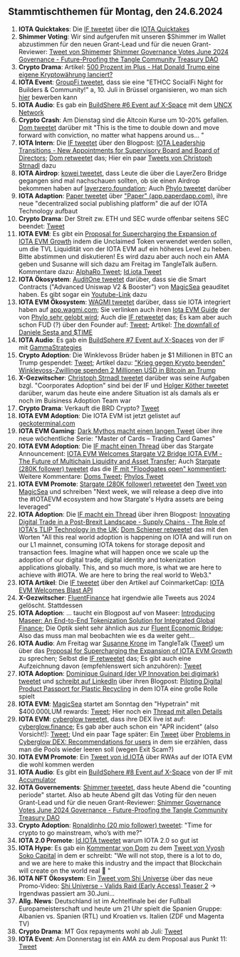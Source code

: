 ## Stammtischthemen für Montag, den 24.6.2024

1. **IOTA Quicktakes**: Die [IF tweetet](https://x.com/iota/status/1802627295305204050) über die [IOTA Quicktakes](https://x.com/i/status/1802627295305204050)
2. **Shimmer Voting**: Wir sind aufgerufen mit unseren $Shimmer im Wallet abzustimmen für den neuen Grant-Lead und für die neuen Grant-Reviewer: [Tweet von Shimemer](https://x.com/shimmernet/status/1802702749231927764) [Shimmer Governance Votes June 2024 Governance - Future-Proofing the Tangle Community Treasury DAO](https://blog.shimmer.network/governance-votes-june-2024/)
3. **Crypto Drama**: Artikel: [500 Prozent im Plus - Hat Donald Trump eine eigene Kryptowährung lanciert?](https://www.btc-echo.de/schlagzeilen/djt-hat-donald-trump-eine-eigene-kryptowaehrung-lanciert-186674/)
4. **IOTA Event**: [GroupFi tweetet](https://x.com/groupfi_ai/status/1802978142384230781), dass sie eine "ETHCC SocialFi Night for Builders & Community!" a, 10. Juli in Brüssel organisieren, wo man sich [hier](https://lu.ma/20w8tlgh) bewerben kann
5. **IOTA Audio**: Es gab ein [BuildShere #6 Event auf X-Space](https://x.com/i/spaces/1YpKkwgolmYKj) mit dem [UNCX Network](https://x.com/UNCX_token)
6. **Crypto Crash**: Am Dienstag sind die Altcoin Kurse um 10-20% gefallen. [Dom tweetet](https://x.com/DomSchiener/status/1802967809829245434) darüber mit "This is the time to double down and move forward with conviction, no matter what happens around us... "
7. **IOTA Intern**: Die [IF tweetet]([https://x.com/iota/status/1803058889778233816](https://x.com/iota/status/1803058894404469081)) über den Blogpost: [IOTA Leadership Transitions - New Appointments for Supervisory Board and Board of Directors](https://blog.iota.org/iota-leadership-transitions/); [Dom retweetet](https://x.com/DomSchiener/status/1803060087914701181) das; Hier ein paar [Tweets von Christoph Strnadl](https://x.com/archimate/status/1803113958930555073) dazu
8. **IOTA Airdrop**: [kowei  tweetet](https://x.com/kowei1995/status/1803298457014378584), dass Leute die über die LayerZero Bridge gegangen sind mal nachschauen sollten, ob sie einen Airdrop bekommen haben auf [layerzero.foundation](https://www.layerzero.foundation/); Auch [Phylo tweetet](https://x.com/PhyloIota/status/1803304288959209692) darüber
9. **IOTA Adaption**: [Paper tweetet](https://x.com/paperdapp/status/1803077901526417871) über ["Paper" (app.paperdapp.com)](https://app.paperdapp.com/post/0xCb7f9D720430E06603E8E6a73ca490A881A08B44), ihre neue "decentralized social publishing platform" die auf der IOTA Technology aufbaut
10. **Crypto Drama**: Der Streit zw. ETH und SEC wurde offenbar seitens SEC beendet: [Tweet](https://x.com/AltcoinDailyio/status/1803258103888224404)
11. **IOTA EVM**: Es gibt ein [Proposal for Supercharging the Expansion of IOTA EVM Growth](https://govern.iota.org/t/a-proposal-for-supercharging-the-expansion-of-iota-evm-growth/1751) indem die Unclaimed Token verwendet werden sollen, um die TVL Liquidität von der IOTA EVM auf ein höheres Level zu heben. Bitte abstimmen und diskutieren! Es wird dazu aber auch noch ein AMA geben und Susanne will sich dazu am Freitag im TangleTalk äußern. Kommentare dazu: [AlphaRo Tweet](https://x.com/0xAlphaRho/status/1803339545678655558); [Id.iota Tweet](https://x.com/id_iota/status/1803360756227850681) 
12. **IOTA Ökosystem**: [AuditOne tweetet](https://x.com/auditone_dao/status/1803393341997916458) darüber, dass sie die Smart Contracts ("Advanced Uniswap V2 & Booster") von [MagicSea](https://x.com/MagicSeaDEX) geauditet haben. Es gibt sogar ein [Youtube-Link](https://youtu.be/pUAadNik0qY) dazu
13. **IOTA EVM Ökosystem**: [WAGMI tweetet](https://x.com/PopsicleFinance/status/1803846160538583123) darüber, dass sie IOTA integriert haben auf [app.wagmi.com](https://app.wagmi.com/liquidity/strategies); Sie verlinken auch ihren [Iota EVM Guide](https://docs.wagmi.com/wagmi/network-guides/iota-evm-guide) der von [Phylo sehr gelobt wird](https://x.com/PhyloIota/status/1803977637276324337); Auch die [IF retweetet](https://x.com/iota/status/1804019587014426874) das; Es kam aber auch schon FUD (?) über den Founder auf: [Tweet](https://x.com/ZurichIota/status/1804047421560725716); Artikel: [The downfall of Daniele Sesta and $TIME](https://coinculture.com/au/people/the-downfall-of-daniele-sesta-and-time-202202/)
14. **IOTA Audio**: Es gab ein [BuildSphere #7 Event auf X-Spaces](https://x.com/iota/status/1803819583142305794) von der IF mit [GammaStrategies](https://x.com/GammaStrategies)
15. **Crypto Adoption**: Die Winklevoss Brüder haben je $1 Millionen in BTC an Trump gespendet: [Tweet](https://x.com/cameron/status/1803876953860247831); Artikel dazu: ["Krieg gegen Krypto beenden" Winklevoss-Zwillinge spenden 2 Millionen USD in Bitcoin an Trump](https://www.btc-echo.de/schlagzeilen/winklevoss-zwillinge-spenden-2-millionen-usd-in-bitcoin-an-trump-186929/)
16. **X-Gezwitscher**: [Christoph Strnadl tweetet](https://x.com/archimate/status/1803538215225143667) darüber was seine Aufgaben bzgl. "Coorporates Adoption" sind bei der IF und [Holger Köther tweetet](https://x.com/HolgerKoether/status/1803685771691385116) darüber, warum das heute eine andere Situation ist als damals als er noch im Buisiness Adoption Team war
17. **Crypto Drama**: Verkauft die BRD Crypto? [Tweet](https://x.com/hoss_crypto/status/1803810286815613152)
18. **IOTA EVM Adoption**: Die IOTA EVM ist jetzt gelistet auf [geckoterminal.com](https://www.geckoterminal.com/iota-evm/pools)
19. **IOTA EVM Gaming**: [Dark Mythos macht einen langen Tweet](https://x.com/DarkMythosIOTA/status/1803779746951463160) über ihre neue wöchentliche Serie: "Master of Cards – Trading Card Games"
20. **IOTA EVM Adoption**: Die [IF macht einen Thread](https://x.com/iota/status/1803669114583453968) über das Stargate Announcement: [IOTA EVM Welcomes Stargate V2 Bridge IOTA EVM - The Future of Multichain Liquidity and Asset Transfer](https://blog.iota.org/iota-evm-welcomes-stargate/); Auch [Stargate (280K follower) tweetet](https://x.com/StargateFinance/status/1803722204250808474) das die [IF mit "Floodgates open" kommentiert](https://x.com/iota/status/1803729724562133305); Weitere Kommentare: [Doms Tweet](https://x.com/DomSchiener/status/1803787861264679333); [Phylos Tweet](https://x.com/PhyloIota/status/1803977637276324337)
21. **IOTA EVM Promote**: [Stargate (280K follower) retweetet](https://x.com/StargateFinance/status/1803722227797602476) den [Tweet von MagicSea](https://x.com/MagicSeaDEX/status/1797985944735293538) und schreiben "Next week, we will release a deep dive into the #IOTAEVM ecosystem and how Stargate's Hydra assets are being leveraged"
22. **IOTA Adoption**: Die [IF macht ein Thread](https://x.com/iota/status/1803774814651400587) über ihren Blogpost: [Innovating Digital Trade in a Post-Brexit Landscape - Supply Chains - The Role of IOTA's TLIP Technology in the UK](https://blog.iota.org/tlip-technology-in-uk/); [Dom Schiener retweetet](https://x.com/DomSchiener/status/1803834314083164278) das mit den Worten "All this real world adoption is happening on IOTA and will run on our L1 mainnet, consuming IOTA tokens for storage deposit and transaction fees. Imagine what will happen once we scale up the adoption of our digital trade, digital identity and tokenization applications globally. This, and so much more, is what we are here to achieve with #IOTA. We are here to bring the real world to Web3."
23. **IOTA Artikel**: Die [IF tweetet](https://x.com/iota/status/1803850303705334115) über den Artikel auf CoinmarketCap: [IOTA EVM Welcomes Blast API](https://coinmarketcap.com/community/articles/6670367d631d56355a9ab70e/)
24. **X-Gezwitscher**: [FluentFinance](https://x.com/Fluentinfra) hat irgendwie alle Tweets aus 2024 gelöscht. Stattdessen 
25. **IOTA Adoption**: ... taucht ein Blogpost auf von Maseer: [Introducing Maseer: An End-to-End Tokenization Solution for Integrated Global Finance](https://www.maseer.finance/blog/an-end-to-end-tokenization-solution-for-integrated-global-finance); Die Optik sieht sehr ähnlich aus zur [Fluent Economic Bridge](https://www.fluentbridge.io/#:~:text=Fluent%20Economic%20Bridge%20is%20an,Assets%20(RWAs)%20into%20DeFi.&text=Traditional%20Finance%20(TradFi)%20and%20Decentralized,but%20they%20speak%20different%20languages); Also das muss man mal beobachten wie es da weiter geht...
26. **IOTA Audio**: Am Freitag war [Susanne Krone](https://x.com/SusanneKrone) im TangleTalk ([Tweet](https://x.com/tangle_talk/status/1804049875115315656)) um über das [Proposal for Supercharging the Expansion of IOTA EVM Growth](https://govern.iota.org/t/a-proposal-for-supercharging-the-expansion-of-iota-evm-growth/1751) zu sprechen; Selbst die [IF retweetet](https://x.com/iota/status/1804054018777346302) das; Es gibt auch eine Aufzeichnung davon (empfehlenswert sich anzuhören): [Tweet](https://x.com/tangle_talk/status/1804817295031591170)
27. **IOTA Adoption**: [Dominique Guinard (der VP Innovation bei digimark) tweetet](https://x.com/domguinard/status/1804217910954537063) und [schreibt auf LinkedIn](https://www.linkedin.com/pulse/piloting-digital-product-passport-plastic-recycling-dominique-guinard-sdu4e?trk=feed-detail_main-feed-card_feed-article-content) über ihren Blogpost: [Piloting Digital Product Passport for Plastic Recycling](https://www.digimarc.com/blog/piloting-digital-product-passport-plastic-recycling) in dem IOTA eine große Rolle spielt
28. **IOTA EVM**: [MagicSea](https://x.com/MagicSeaDEX) startet am Sonntag den "Hypetrain" mit $400.000LUM rewards: [Tweet](https://x.com/MagicSeaDEX/status/1804031507255730452); Hier noch ein [Thread mit allen Details](https://x.com/MagicSeaDEX/status/1804923362919002561)
29. **IOTA EVM**: [cyberglow tweetet](https://x.com/Cyberglow_cgt/status/1803874558723637718), dass ihre DEX live ist auf: [cyberglow.finance](https://cyberglow.finance/); Es gab aber auch schon ein "APR incident" (also Vorsicht!): [Tweet](https://x.com/Cyberglow_cgt/status/1804027717370761502); Und ein paar Tage später: Ein [Tweet](https://x.com/Cyberglow_cgt/status/1804606772042223620) über [Problems in Cyberglow DEX: Recommendations for users](https://medium.com/@Cyberglowdex/problems-in-cyberglow-dex-recommendations-for-users-734304878b08) in dem sie erzählen, dass man die Pools wieder leeren soll (wegen Exit Scam?)
30. **IOTA EVM Promote**: Ein [Tweet von id.IOTA](https://x.com/id_iota/status/1804472270544396455) über RWAs auf der IOTA EVM die wohl kommen werden
31. **IOTA Audio**: Es gibt ein [BuildSphere #8 Event auf X-Space](https://x.com/iota/status/1804107001770721434) von der IF mit [Accumulator](https://x.com/ACCU_DeFi)
32. **IOTA Governements**: [Shimmer tweetet](https://x.com/shimmernet/status/1805133768669167860), dass heute Abend die "counting periode" startet. Also ab heute Abend gilt das Voting für den neuen Grant-Lead und für die neuen Grant-Reviewer: [Shimmer Governance Votes June 2024 Governance - Future-Proofing the Tangle Community Treasury DAO](https://blog.shimmer.network/governance-votes-june-2024/)
33. **Crypto Adoption**: [Ronaldinho (20 mio follower) tweetet](https://x.com/10Ronaldinho/status/1804952780479557858): "Time for crypto to go mainstream, who’s with me?"
34. **IOTA 2.0 Promote**: [Id.IOTA tweetet](https://x.com/id_iota/status/1804944250582540609) warum IOTA 2.0 so gut ist
35. **IOTA Hype**: Es gab ein [Kommentar von Dom](https://x.com/DomSchiener/status/1804900698116526237) zu dem [Tweet von Vyosh Soko Capital](https://x.com/VyoshSoko/status/1804469990080249929) in dem er schreibt: "We will not stop, there is a lot to do, and we are here to make this industry and the impact that Blockchain will create on the world real 🙏 "
36. **IOTA NFT Ökosystem**: Ein [Tweet vom Shi Universe](https://x.com/Shiuniverse/status/1804784704861667798) über das neue Promo-Video: [Shi Universe - Valids Raid (Early Access) Teaser 2](https://youtu.be/vbpWWLEfeo4?si=08DOJxQhJOkIEOCQ) -> Irgendwas passiert am 30.Juni...
37. **Allg. News**: Deutschland ist im Achtelfinale bei der Fußball Europameisterschaft und heute um 21 Uhr spielt die Spanien Gruppe: Albanien vs. Spanien (RTL) und Kroatien vs. Italien (ZDF und Magenta TV)
38. **Crypto Drama**: MT Gox repayments wohl ab Juli: [Tweet](https://x.com/WatcherGuru/status/1805168222645244311)
39. **IOTA Event**: Am Donnerstag ist ein AMA zu dem Proposal aus Punkt 11: [Tweet](https://x.com/iota/status/1805235596035551514)

